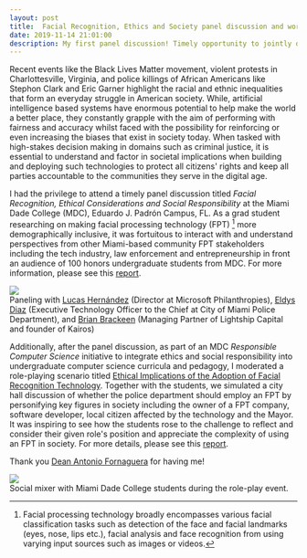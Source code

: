 ```yaml
---
layout: post
title:  Facial Recognition, Ethics and Society panel discussion and workshop. 
date: 2019-11-14 21:01:00
description: My first panel discussion! Timely opportunity to jointly discuss with Miami-based stakeholders and students on how AI-based technology can both exacerbate and ameliorate racial disparities in U.S. society.
---
```

Recent events like the Black Lives Matter movement, violent protests in Charlottesville, Virginia, and police killings of African Americans like Stephon Clark and Eric Garner highlight the racial and ethnic inequalities that form an everyday struggle in American society. While, artificial intelligence based systems have enormous potential to help make the world a better place, they constantly grapple with the aim of performing with fairness and accuracy whilst faced with the possibility for reinforcing or even increasing the biases that exist in society today. When tasked with high-stakes decision making in domains such as criminal justice, it is essential to understand and factor in societal implications when building and deploying such technologies to protect all citizens' rights and keep all parties accountable to the communities they serve in the digital age. 

I had the privilege to attend a timely panel discussion titled *Facial Recognition, Ethical Considerations and Social Responsibility* at the Miami Dade College (MDC), Eduardo J. Padrón Campus, FL. As a grad student researching on making facial processing technology (FPT) [^1] more demographically inclusive, it was fortuitous to interact with and understand perspectives from other Miami-based community FPT stakeholders including the tech industry, law enforcement and entrepreneurship in front an audience of 100 honors undergraduate students from MDC. For more information, please see this <a href="{{ site.baseurl }}/assets/pdf/mdc_frt_event_report.pdf">report</a>.

[^1]: Facial processing technology broadly encompasses various facial classification tasks such as detection of the face and facial landmarks (eyes, nose, lips etc.), facial analysis and face recognition from using varying input sources such as images or videos.

<div class="row mt-3">
    <div class="col-sm mt-3 mt-md-0">
        <img class="img-fluid rounded z-depth-1" src="{{ site.baseurl }}/assets/img/blogImgs/mdcNov20Event/mdc1.jpg">
    </div>
</div>
<div class="caption">
    Paneling with <a href="https://twitter.com/lujuher" target="_blank">Lucas Hernández</a> (Director at Microsoft Philanthropies), <a href="https://www.linkedin.com/in/eldys-diaz-568147172/" target="_blank">Eldys Diaz</a> (Executive Technology Officer to the Chief at City of Miami Police Department), and <a href="https://twitter.com/BrianBrackeen" target="_blank">Brian Brackeen</a> (Managing Partner of Lightship Capital and founder of Kairos)
</div>

Additionally, after the panel discussion, as part of an MDC *Responsible Computer Science* initiative to integrate ethics and social responsibility into undergraduate computer science curricula and pedagogy, I moderated a role-playing scenario titled <a href="https://news.mdc.edu/role-playing-scenario-developed-at-entec/" target="_blank">Ethical Implications of the Adoption of Facial Recognition Technology</a>. Together with the students, we simulated a city hall discussion of whether the police department should employ an FPT by personifying key figures in society including the owner of a FPT company, software developer, local citizen affected by the technology and the Mayor. It was inspiring to see how the students rose to the challenge to reflect and consider their given role's position and appreciate the complexity of using an FPT in society. For more details, please see this <a href="{{ site.baseurl }}/assets/pdf/mdc_role_play_workshop.pdf">report</a>.

Thank you <a href="https://www.linkedin.com/in/antoniodelgadofornaguera/" target="_blank">Dean Antonio Fornaguera</a> for having me!

<div class="row mt-3">
    <div class="col-sm mt-3 mt-md-0">
        <img class="img-fluid rounded z-depth-1" src="{{ site.baseurl }}/assets/img/blogImgs/mdcNov20Event/mdc2.jpg">
    </div>
</div>
<div class="caption">
    Social mixer with Miami Dade College students during the role-play event.
</div>



<!-- <div class="row mt-3">
    <div class="col-sm mt-3 mt-md-0">
        <img class="img-fluid rounded z-depth-1" src="{{ site.baseurl }}/assets/img/8.jpg">
    </div>
    <div class="col-sm mt-3 mt-md-0">
        <img class="img-fluid rounded z-depth-1" src="{{ site.baseurl }}/assets/img/10.jpg">
    </div>
</div>

Slow-carb four dollar toast Helvetica pop-up. Kale chips next level literally trust fund Pitchfork. Jean shorts Pinterest beard, farm-to-table irony craft beer swag tofu 8-bit Banksy. Quinoa forage fanny pack, pug hashtag Echo Park heirloom Schlitz tote bag artisan Neutra mumblecore 90's shabby chic raw denim.

<div class="row mt-3">
    <div class="col-sm mt-3 mt-md-0">
        <img class="img-fluid rounded z-depth-1" src="{{ site.baseurl }}/assets/img/11.jpg">
    </div>
    <div class="col-sm mt-3 mt-md-0">
        <img class="img-fluid rounded z-depth-1" src="{{ site.baseurl }}/assets/img/12.jpg">
    </div>
    <div class="col-sm mt-3 mt-md-0">
        <img class="img-fluid rounded z-depth-1" src="{{ site.baseurl }}/assets/img/7.jpg">
    </div>
</div> -->
